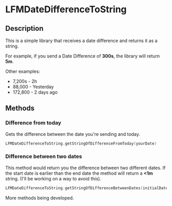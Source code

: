 # LFMDateDifferenceToString

## Description

This is a simple library that receives a date difference and returns it as a string.

For example, if you send a Date Difference of **300s**, the library will return **5m**.

Other examples:

* 7,200s - 2h
* 88,000 - Yesterday
* 172,800 - 2 days ago

## Methods

### Difference from today

Gets the difference between the date you're sending and today.
```swift
LFMDateDifferenceToString.getStringOfDifferenceFromToday(yourDate)
```
### Difference between two dates

This method would return you the difference between two different dates. If the start date is earlier than the end date the method will return a **<1m** string. (I'll be working on a way to avoid this).
```swift
LFMDateDifferenceToString.getStringOfDifferenceBetweenDates(initialDate, endDate: endDate)
```

More methods being developed.
